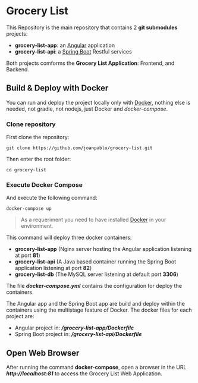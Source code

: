 # Grocery List

This Repository is the main repository that contains 2 **git submodules** projects:

- **grocery-list-app**: an [Angular](https://angular.io/) application
- **grocery-list-api**: a [Spring Boot](https://spring.io/) Restful services

Both projects comforms the **Grocery List Application**: Frontend, and Backend.

## Build & Deploy with Docker

You can run and deploy the project locally only with [Docker](https://www.docker.com/), nothing else is needed, not gradle, not nodejs, just Docker and _docker-compose_.

### Clone repository

First clone the repository:

```shell
git clone https://github.com/joanpablo/grocery-list.git
```

Then enter the root folder:

```shell
cd grocery-list
```

### Execute Docker Compose

And execute the following command:

```shell script
docker-compose up
```

> As a requeriment you need to have installed [Docker](https://www.docker.com/products/docker-desktop) in your environment.

This command will deploy three docker containers:

- **grocery-list-app** (Nginx server hosting the Angular application listening at port **81**)
- **grocery-list-api** (A Java based container running the Spring Boot application listening at port **82**)
- **grocery-list-db** (The MySQL server listening at default port **3306**)

The file **_docker-compose.yml_** contains the configuration for deploy the containers.

The Angular app and the Spring Boot app are build and deploy within the containers using the multistage feature of Docker.
The docker files for each project are:

- Angular project in: **_/grocery-list-app/Dockerfile_**
- Spring Boot project in: **_/grocery-list-api/Dockerfile_**

## Open Web Browser

After running the command **docker-compose**, open a browser in the URL **_http://localhost:81_** to access the Grocery List Web Application.
